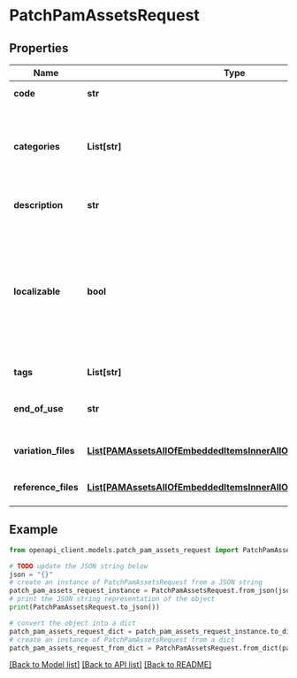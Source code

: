 # PatchPamAssetsRequest


## Properties

Name | Type | Description | Notes
------------ | ------------- | ------------- | -------------
**code** | **str** | PAM asset code | 
**categories** | **List[str]** | Codes of the PAM asset categories in which the asset is classified | [optional] 
**description** | **str** | Description of the PAM asset | [optional] 
**localizable** | **bool** | Whether the asset is localized or not, meaning if you want to have different reference files for each of your locale | [optional] [default to False]
**tags** | **List[str]** | Tags of the PAM asset | [optional] 
**end_of_use** | **str** | Date on which the PAM asset expire | [optional] 
**variation_files** | [**List[PAMAssetsAllOfEmbeddedItemsInnerAllOfVariationFilesInner]**](PAMAssetsAllOfEmbeddedItemsInnerAllOfVariationFilesInner.md) | Variations of the PAM asset | [optional] 
**reference_files** | [**List[PAMAssetsAllOfEmbeddedItemsInnerAllOfReferenceFilesInner]**](PAMAssetsAllOfEmbeddedItemsInnerAllOfReferenceFilesInner.md) | Reference files of the PAM asset | [optional] 

## Example

```python
from openapi_client.models.patch_pam_assets_request import PatchPamAssetsRequest

# TODO update the JSON string below
json = "{}"
# create an instance of PatchPamAssetsRequest from a JSON string
patch_pam_assets_request_instance = PatchPamAssetsRequest.from_json(json)
# print the JSON string representation of the object
print(PatchPamAssetsRequest.to_json())

# convert the object into a dict
patch_pam_assets_request_dict = patch_pam_assets_request_instance.to_dict()
# create an instance of PatchPamAssetsRequest from a dict
patch_pam_assets_request_from_dict = PatchPamAssetsRequest.from_dict(patch_pam_assets_request_dict)
```
[[Back to Model list]](../README.md#documentation-for-models) [[Back to API list]](../README.md#documentation-for-api-endpoints) [[Back to README]](../README.md)


